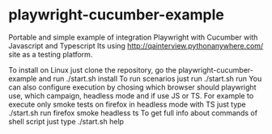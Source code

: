 # playwright-cucumber-example
Portable and simple example of integration Playwright with Cucumber with Javascript and Typescript
Its using http://qainterview.pythonanywhere.com/ site as a testing platform.

To install on Linux just clone the repository, go the playwright-cucumber-example and run ./start.sh install
To run scenarios just run ./start.sh run
You can also configure execution by chosing which browser should playwright use, which campaign, headless mode and if use JS or TS.
For example to execute only smoke tests on firefox in headless mode with TS just type ./start.sh run firefox smoke headless ts
To get full info about commands of shell script just type ./start.sh help  
